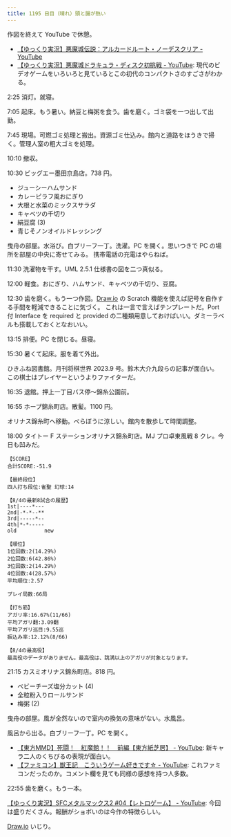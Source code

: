 ```yaml
---
title: 1195 日目（晴れ）頭と腸が熱い
---
```


作図を終えて YouTube で休憩。

* [【ゆっくり実況】悪魔城伝説：アルカードルート・ノーデスクリア - YouTube](https://www.youtube.com/watch?v=YErMJQcPolQ)
* [【ゆっくり実況】悪魔城ドラキュラ・ディスク初挑戦 - YouTube](https://www.youtube.com/watch?v=GGrlH5D6btY):
  現代のビデオゲームをいろいろと見ているとこの初代のコンパクトさのすごさがわかる。

2:25 消灯。就寝。

7:05 起床。もう暑い。納豆と梅粥を食う。歯を磨く。ゴミ袋を一つ出して出勤。

7:45 現場。可燃ゴミ処理と搬出。資源ゴミ仕込み。館内と道路をほうきで掃く。管理人室の粗大ゴミを処理。

10:10 撤収。

10:30 ビッグエー墨田京島店。738 円。

* ジューシーハムサンド
* カレーピラフ風おにぎり
* 大根と水菜のミックスサラダ
* キャベツの千切り
* 絹豆腐 (3)
* 青じそノンオイルドレッシング

曳舟の部屋。水浴び。白ブリーフ一丁。洗濯。PC を開く。思いつきで PC の場所を部屋の中央に寄せてみる。
携帯電話の充電はやらねば。

11:30 洗濯物を干す。UML 2.5.1 仕様書の図を二つ真似る。

12:00 軽食。おにぎり、ハムサンド、キャベツの千切り、豆腐。

12:30 歯を磨く。もう一つ作図。[Draw.io] の Scratch 機能を使えば記号を自作する手間を軽減できることに気づく。
これは一言で言えばテンプレートだ。Port 付 Interface を
required と provided の二種類用意しておけばいい。ダミーラベルも搭載しておくとなおいい。

13:15 排便。PC を閉じる。昼寝。

15:30 暑くて起床。服を着て外出。

ひきふね図書館。月刊将棋世界 2023.9 号。鈴木大介九段らの記事が面白い。
この棋士はプレイヤーというよりファイターだ。

16:35 退館。押上一丁目バス停～錦糸公園前。

16:55 ホープ錦糸町店。散髪。1100 円。

オリナス錦糸町へ移動。べらぼうに涼しい。館内を散歩して時間調整。

18:00 タイトー F ステーションオリナス錦糸町店。MJ プロ卓東風戦 8 クレ。今日も凹みだ。

```text
【SCORE】
合計SCORE:-51.9

【最終段位】
四人打ち段位:雀聖 幻球:14

【8/4の最新8試合の履歴】
1st|----*---
2nd|-*-*--**
3rd|-----*--
4th|*-*-----
old         new

【順位】
1位回数:2(14.29%)
2位回数:6(42.86%)
3位回数:2(14.29%)
4位回数:4(28.57%)
平均順位:2.57

プレイ局数:66局

【打ち筋】
アガリ率:16.67%(11/66)
平均アガリ翻:3.09翻
平均アガリ巡目:9.55巡
振込み率:12.12%(8/66)

【8/4の最高役】
最高役のデータがありません。最高役は、跳満以上のアガリが対象となります。
```

21:15 カスミオリナス錦糸町店。818 円。

* ベビーチーズ塩分カット (4)
* 全粒粉入りロールサンド
* 梅粥 (2)

曳舟の部屋。風が全然ないので室内の換気の意味がない。水風呂。

風呂から出る。白ブリーフ一丁。PC を開く。

* [【東方MMD】死闘！　紅魔館！！　前編【東方紙芝居】 - YouTube](https://www.youtube.com/watch?v=QGbfdc2fekY):
  新キャラ二人のくちびるの表現が面白い。
* [【ファミコン】獣王記　こういうゲーム好きです☆ - YouTube](https://www.youtube.com/watch?v=CJK5zGDbOr8):
  これファミコンだったのか。コメント欄を見ても同様の感想を持つ人多数。

22:55 歯を磨く。もう一本。

[【ゆっくり実況】SFCメタルマックス2 #04【レトロゲーム】 - YouTube](https://www.youtube.com/watch?v=4cqMUShqP8g):
今回は盛りだくさん。報酬がショボいのは今作の特徴らしい。

[Draw.io] いじり。

[draw.io]: https://www.drawio.com/
